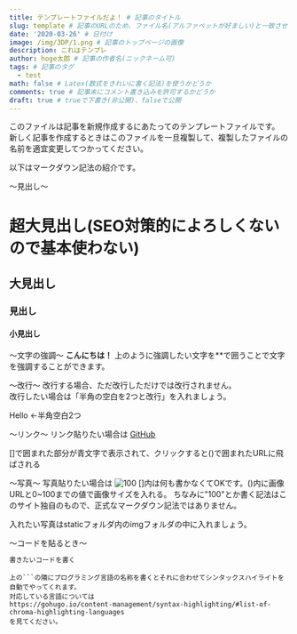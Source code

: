 ```yaml
---
title: テンプレートファイルだよ！ # 記事のタイトル
slug: template # 記事のURLのため、ファイル名(アルファベットが好ましい)と一致させるべき
date: '2020-03-26' # 日付け
image: /img/3DP/1.png # 記事のトップページの画像
description: これはテンプレ
author: hoge太郎 # 記事の作者名(ニックネーム可)
tags: # 記事のタグ
  - test
math: false # Latex(数式をきれいに書く記法)を使うかどうか
comments: true # 記事末にコメント書き込みを許可するかどうか
draft: true # trueで下書き(非公開)、falseで公開
---
```

このファイルは記事を新規作成するにあたってのテンプレートファイルです。
新しく記事を作成するときはこのファイルを一旦複製して、複製したファイルの名前を適宜変更してつかってください。

以下はマークダウン記法の紹介です。

～見出し～
# 超大見出し(SEO対策的によろしくないので基本使わない)
## 大見出し
### 見出し
#### 小見出し

～文字の強調～
**こんにちは！**
上のように強調したい文字を**で囲うことで文字を強調することができます。

～改行～
改行する場合、ただ改行しただけでは改行されません。  
改行したい場合は「半角の空白を2つと改行」を入れましょう。

Hello  ←半角空白2つ

～リンク～
リンク貼りたい場合は
[GitHub](https://github.com/koyophysics/web)

[]で囲まれた部分が青文字で表示されて、クリックすると()で囲まれたURLに飛ばされる

～写真～
写真貼りたい場合は
![](/img/light.jpg "100")
[]内は何も書かなくてOKです。()内に画像URLと0~100までの値で画像サイズを入れる。
ちなみに"100"とか書く記法はこのサイト独自のもので、正式なマークダウン記法ではありません。

入れたい写真はstaticフォルダ内のimgフォルダの中に入れましょう。

～コードを貼るとき～
```html
書きたいコードを書く
```

```でコードを囲ってやってください。
上の```の隣にプログラミング言語の名称を書くとそれに合わせてシンタックスハイライトを自動でやってくれます。
対応している言語については
https://gohugo.io/content-management/syntax-highlighting/#list-of-chroma-highlighting-languages
を見てください。

